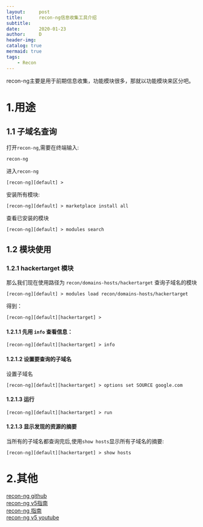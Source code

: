```yaml
---
layout:     post
title:      recon-ng信息收集工具介绍
subtitle:   
date:       2020-01-23
author:     D
header-img: 
catalog: true
mermaid: true
tags:
    - Recon
---
```

recon-ng主要是用于前期信息收集，功能模块很多，那就以功能模块来区分吧。
# 1.用途
## 1.1 子域名查询
打开`recon-ng`,需要在终端输入:
```
recon-ng
```
进入`recon-ng`
```
[recon-ng][default] >
```
安装所有模块:
```
[recon-ng][default] > marketplace install all
```
查看已安装的模块
```
[recon-ng][default] > modules search
```
## 1.2 模块使用
### 1.2.1 hackertarget 模块

那么我们现在使用路径为 `recon/domains-hosts/hackertarget` 查询子域名的模块
```
[recon-ng][default] > modules load recon/domains-hosts/hackertarget
```
得到：
```
[recon-ng][default][hackertarget] >
```
#### 1.2.1.1 先用 `info` 查看信息：
```
[recon-ng][default][hackertarget] > info
```
#### 1.2.1.2 设置要查询的子域名
设置子域名
```
[recon-ng][default][hackertarget] > options set SOURCE google.com
```
#### 1.2.1.3 运行
```
[recon-ng][default][hackertarget] > run
```
#### 1.2.1.3 显示发现的资源的摘要
当所有的子域名都查询完后,使用`show hosts`显示所有子域名的摘要:
```
[recon-ng][default][hackertarget] > show hosts
```

# 2.其他
[recon-ng github](https://github.com/lanmaster53/recon-ng)<br>
[recon-ng v5指南](https://geekwire.eu/recon-ng-v5-tutorial/)<br>
[recon-ng 指南](https://hackertarget.com/recon-ng-tutorial/)<br>
[recon-ng v5 youtube](https://www.youtube.com/playlist?list=PLBf0hzazHTGOg9taK90uFjdcb8UgGfRKZ)<br>


